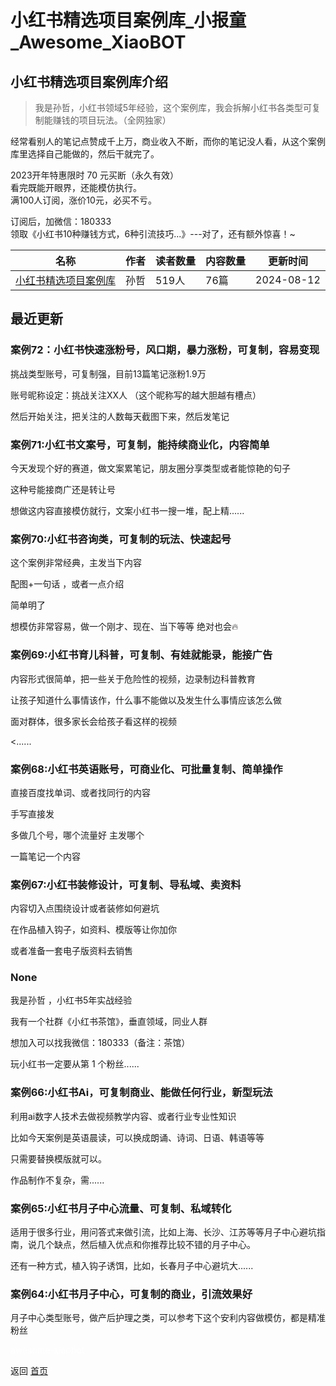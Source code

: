 # 小红书精选项目案例库_小报童_Awesome_XiaoBOT

## 小红书精选项目案例库介绍
> 我是孙哲，小红书领域5年经验，这个案例库，我会拆解小红书各类型可复制能赚钱的项目玩法。（全网独家）    
    
经常看别人的笔记点赞成千上万，商业收入不断，而你的笔记没人看，从这个案例库里选择自己能做的，然后干就完了。    
    
2023开年特惠限时 70 元买断（永久有效）    
看完既能开眼界，还能模仿执行。    
满100人订阅，涨价10元，必买不亏。    
    
订阅后，加微信：180333    
领取《小红书10种赚钱方式，6种引流技巧...》---对了，还有额外惊喜！~  
  


|名称|作者|读者数量|内容数量|更新时间|
|---|---|---|---|---|
|[小红书精选项目案例库](https://xiaobot.net/p/S7?refer=0b133df9-27dc-423b-8101-639049001c13)|孙哲|519人|76篇|2024-08-12|

## 最近更新
### 案例72：小红书快速涨粉号，风口期，暴力涨粉，可复制，容易变现

挑战类型账号，可复制强，目前13篇笔记涨粉1.9万

账号昵称设定：挑战关注XX人 （这个昵称写的越大胆越有槽点）

然后开始关注，把关注的人数每天截图下来，然后发笔记

### 案例71:小红书文案号，可复制，能持续商业化，内容简单

今天发现个好的赛道，做文案累笔记，朋友圈分享类型或者能惊艳的句子

这种号能接商广还是转让号

想做这内容直接模仿就行，文案小红书一搜一堆，配上精......

### 案例70:小红书咨询类，可复制的玩法、快速起号

这个案例非常经典，主发当下内容

配图+一句话 ，或者一点介绍

简单明了

想模仿非常容易，做一个刚才、现在、当下等等 绝对也会🔥

### 案例69:小红书育儿科普，可复制、有娃就能录，能接广告

内容形式很简单，把一些关于危险性的视频，边录制边科普教育

让孩子知道什么事情该作，什么事不能做以及发生什么事情应该怎么做

面对群体，很多家长会给孩子看这样的视频

<......

### 案例68:小红书英语账号，可商业化、可批量复制、简单操作

直接百度找单词、或者找同行的内容

手写直接发

多做几个号，哪个流量好 主发哪个

一篇笔记一个内容

### 案例67:小红书装修设计，可复制、导私域、卖资料

内容切入点围绕设计或者装修如何避坑

在作品植入钩子，如资料、模版等让你加你

或者准备一套电子版资料去销售

### None

我是孙哲 ，小红书5年实战经验

我有一个社群《小红书茶馆》，垂直领域，同业人群

想加入可以找我微信：180333（备注：茶馆）

玩小红书一定要从第 1 个粉丝......

### 案例66:小红书Ai，可复制商业、能做任何行业，新型玩法

利用ai数字人技术去做视频教学内容、或者行业专业性知识

比如今天案例是英语晨读，可以换成朗诵、诗词、日语、韩语等等

只需要替换模版就可以。

作品制作不复杂，需......

### 案例65:小红书月子中心流量、可复制、私域转化

适用于很多行业，用问答式来做引流，比如上海、长沙、江苏等等月子中心避坑指南，说几个缺点，然后植入优点和你推荐比较不错的月子中心。

还有一种方式，植入钩子诱饵，比如，长春月子中心避坑大......

### 案例64:小红书月子中心，可复制的商业，引流效果好

月子中心类型账号，做产后护理之类，可以参考下这个安利内容做模仿，都是精准粉丝


<a href="https://github.com/Reno9527/awesome-xiaobot" style="color: white; text-decoration: none;">awesome-xiaobot</a>

返回 [首页](../README.md)
